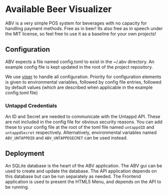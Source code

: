 # Available Beer Visualizer

ABV is a very simple POS system for beverages with no capacity for handling payment methods. Free as in beer! Its also free as in speech under the MIT license, so feel free to use it as a baseline for your own projects!

## Configuration

ABV expects a file named config.toml to exist in the ~/.abv directory. An example config file is kept updated in the root of the project repository.

We use [viper](https://github.com/spf13/viper) to handle all configuration. Priority for configuration elements is given to environmental variables, followed by config file entries, followed by default values (which are described when applicable in the example config.toml file)

### Untappd Credentials

An ID and Secret are needed to communicate with the Untappd API. These are not included in the config file for obvious security reasons. You can add these to your config file at the root of the toml file named `untappdID` and `untappdSecret` respectively. Alternatively, environmental variables named `ABV_UNTAPPDID` and `ABV_UNTAPPDSECRET` can be used instead.

## Deployment

An SQLite database is the heart of the ABV application. The ABV gui can be used to create and update the database. The API application depends on this database but can be run separately as needed. The Frontend application is used to present the HTML5 Menu, and depends on the API to be running.
